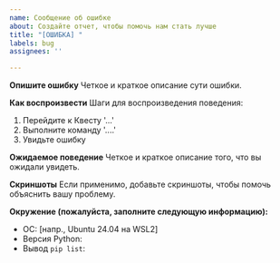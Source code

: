 ```yaml
---
name: Сообщение об ошибке
about: Создайте отчет, чтобы помочь нам стать лучше
title: "[ОШИБКА] "
labels: bug
assignees: ''

---
```


**Опишите ошибку**
Четкое и краткое описание сути ошибки.

**Как воспроизвести**
Шаги для воспроизведения поведения:
1. Перейдите к Квесту '...'
2. Выполните команду '....'
3. Увидьте ошибку

**Ожидаемое поведение**
Четкое и краткое описание того, что вы ожидали увидеть.

**Скриншоты**
Если применимо, добавьте скриншоты, чтобы помочь объяснить вашу проблему.

**Окружение (пожалуйста, заполните следующую информацию):**
 - ОС: [напр., Ubuntu 24.04 на WSL2]
 - Версия Python:
 - Вывод `pip list`:
 